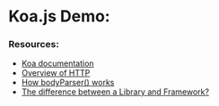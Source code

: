 # Koa.js Demo:


### Resources:
  - [Koa documentation](https://koajs.com/)
  - [Overview of HTTP](https://developer.mozilla.org/en-US/docs/Web/HTTP/Overview)
  - [How bodyParser() works](https://medium.com/@adamzerner/how-bodyparser-works-247897a93b90)
  - [The difference between a Library and Framework?](https://www.freecodecamp.org/news/the-difference-between-a-framework-and-a-library-bd133054023f/)